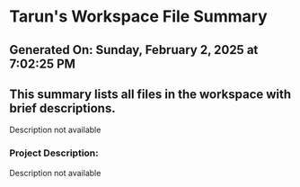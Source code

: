 # Tarun's Workspace File Summary
## Generated On: Sunday, February 2, 2025 at 7:02:25 PM
This summary lists all files in the workspace with brief descriptions.
---
Description not available 
### Project Description:
 Description not available
